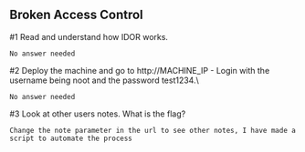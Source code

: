 ## Broken Access Control

#1  Read and understand how IDOR works.
```
No answer needed
```

#2 Deploy the machine and go to http://MACHINE_IP - Login with the username being noot and the password test1234.\
```
No answer needed
```

#3 Look at other users notes. What is the flag?
```
Change the note parameter in the url to see other notes, I have made a script to automate the process
```